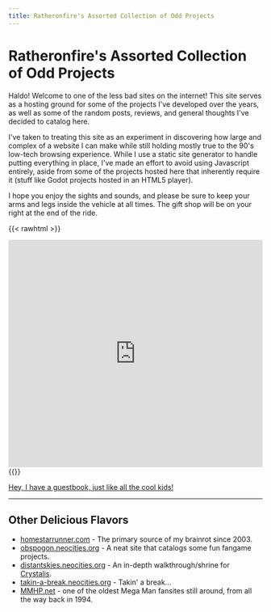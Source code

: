```yaml
---
title: Ratheronfire's Assorted Collection of Odd Projects
---
```


# Ratheronfire's Assorted Collection of Odd Projects

Haldo! Welcome to one of the less bad sites on the internet! This site serves as a hosting ground for some of the projects I've developed over the years, as well as some of the random posts, reviews, and general thoughts I've decided to catalog here.

I've taken to treating this site as an experiment in discovering how large and complex of a website I can make while still holding mostly true to the 90's low-tech browsing experience. While I use a static site generator to handle putting everything in place, I've made an effort to avoid using Javascript entirely, aside from some of the projects hosted here that inherently require it (stuff like Godot projects hosted in an HTML5 player).

I hope you enjoy the sights and sounds, and please be sure to keep your arms and legs inside the vehicle at all times. The gift shop will be on your right at the end of the ride.

{{< rawhtml >}}
<iframe src="https://www3.cbox.ws/box/?boxid=3535293&boxtag=Vs829q" width="100%" height="450" allowtransparency="yes" allow="autoplay" frameborder="0" marginheight="0" marginwidth="0" scrolling="auto"></iframe>
{{</ rawhtml >}}

[Hey, I have a guestbook, just like all the cool kids!](http://ratheronfire.123Guestbook.com/)

-----
          
## Other Delicious Flavors
- [homestarrunner.com](https://homestarrunner.com/) - The primary source of my brainrot since 2003.
- [obspogon.neocities.org](https://obspogon.neocities.org/) - A neat site that catalogs some fun fangame projects.
- [distantskies.neocities.org](https://distantskies.neocities.org/) - An in-depth walkthrough/shrine for [Crystalis](https://en.wikipedia.org/wiki/Crystalis).
- [takin-a-break.neocities.org](https://takin-a-break.neocities.org/) - Takin' a break...
- [MMHP.net](http://mmhp.net/) - one of the oldest Mega Man fansites still around, from all the way back in 1994.